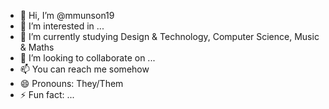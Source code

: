 - 👋 Hi, I’m @mmunson19
- 👀 I’m interested in ...
- 🌱 I’m currently studying Design & Technology, Computer Science, Music & Maths
- 💞️ I’m looking to collaborate on ...
- 📫 You can reach me somehow
- 😄 Pronouns: They/Them
- ⚡ Fun fact: ...
